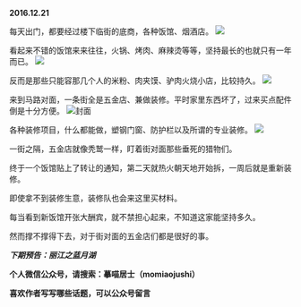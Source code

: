 
**2016.12.21**

每天出门，都要经过楼下临街的底商，各种饭馆、烟酒店。
![](http://wx3.sinaimg.cn/large/627d9660ly1fb7m73ryj0j20yg0mzwku0.jpg)


看起来不错的饭馆来来往往，火锅、烤肉、麻辣烫等等，坚持最长的也就只有一年而已。
![](http://wx3.sinaimg.cn/large/627d9660ly1fb7m73jbnnj20yg0mzn2p0.jpg)


反而是那些只能容那几个人的米粉、肉夹馍、驴肉火烧小店，比较持久。
![](http://wx3.sinaimg.cn/large/627d9660ly1fb7m752pwgj20yg0mzq8d0.jpg)


来到马路对面，一条街全是五金店、兼做装修。平时家里东西坏了，过来买点配件倒是十分方便。
![](http://wx3.sinaimg.cn/large/627d9660ly1fb7m74kpz3j20yg0mzagn0.jpg)封面


各种装修项目，什么都能做，塑钢门窗、防护栏以及所谓的专业装修。
![](http://wx3.sinaimg.cn/large/627d9660ly1fb7m740oofj20yg0mz0yo0.jpg)


一街之隔，五金店就像秃鹫一样，盯着街对面那些垂死的猎物们。

终于一个饭馆贴上了转让的通知，第二天就热火朝天地开始拆，一周后就是重新装修。

即使拿不到装修生意，装修队也会来这里买材料。

每当看到新饭馆开张大酬宾，就不禁担心起来，不知道这家能坚持多久。

然而撑不撑得下去，对于街对面的五金店们都是很好的事。


***下期预告：丽江之蓝月湖***


**个人微信公众号，请搜索：摹喵居士（momiaojushi）**

**喜欢作者写写哪些话题，可以公众号留言**
